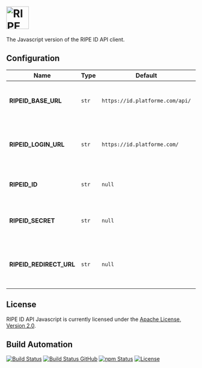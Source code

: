 <h1><a href="https://id.platforme.com"><img src="res/logo.svg" alt="RIPE ID API Javascript" height="60" style="height: 60px;"></a></h1>

The Javascript version of the RIPE ID API client.

## Configuration

| Name                    | Type  | Default                          | Description                                                                |
| ----------------------- | ----- | -------------------------------- | -------------------------------------------------------------------------- |
| **RIPEID_BASE_URL**     | `str` | `https://id.platforme.com/api/` | The base URL to the RIPE ID server instance to be used.                    |
| **RIPEID_LOGIN_URL**    | `str` | `https://id.platforme.com/`      | The base URL to the web login endpoints of the RIPE ID instance.           |
| **RIPEID_ID**           | `str` | `null`                           | The client ID to be used for RIPE ID client authentication.                |
| **RIPEID_SECRET**       | `str` | `null`                           | The client secret to be used for RIPE ID client authentication.            |
| **RIPEID_REDIRECT_URL** | `str` | `null`                           | The redirect URL to be used under the interactive authentication of OAuth. |

## License

RIPE ID API Javascript is currently licensed under the [Apache License, Version 2.0](http://www.apache.org/licenses/).

## Build Automation

[![Build Status](https://app.travis-ci.com/ripe-tech/ripe-id-api-js.svg?branch=master)](https://travis-ci.com/github/ripe-tech/ripe-id-api-js)
[![Build Status GitHub](https://github.com/ripe-tech/ripe-id-api-js/workflows/Main%20Workflow/badge.svg)](https://github.com/ripe-tech/ripe-id-api-js/actions)
[![npm Status](https://img.shields.io/npm/v/ripe-id-api.svg)](https://www.npmjs.com/package/ripe-id-api)
[![License](https://img.shields.io/badge/license-Apache%202.0-blue.svg)](https://www.apache.org/licenses/)
